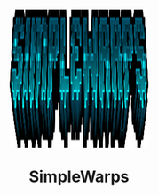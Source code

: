 <h1 align="center">
  <img width=250 height=250 src="https://github.com/coco1c/SimpleWarps/blob/main/Warp/images/SimpleWarps.png">
  
  SimpleWarps
</h1>
